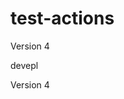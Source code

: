 # test-actions
<!--GAMFC-->Version 4<!--GAMFC-END-->

devepl

<!--GAMFC-->Version 4<!--GAMFC-END-->

